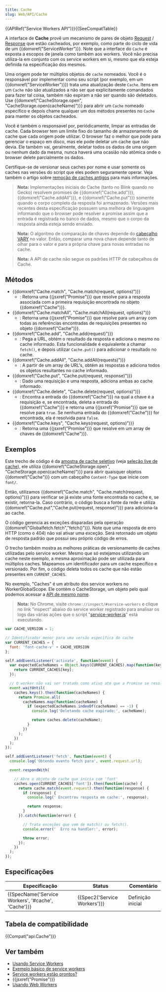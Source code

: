```yaml
---
title: Cache
slug: Web/API/Cache
---
```

{{APIRef("Service Workers API")}}{{SeeCompatTable}}

A interface de **Cache** provê um mecanismo de pares de objeto [Request](http://fetch.spec.whatwg.org/#request) / [Response](http://fetch.spec.whatwg.org/#response) que estão cacheados, por exemplo, como parte do ciclo de vida de um {{domxref("ServiceWorker")}}. Note que a interface do `Cache` é exposta a escopos de janela como também aos workers. Você não precisa utiliza-la em conjunto com os service workers em si, mesmo que ela esteja definida na especificação dos mesmos.

Uma origem pode ter múltiplos objetos de `cache` nomeados. Você é o responsável por implementar como seu script (por exemplo, em um {{domxref("ServiceWorker")}}) trata uma atualização deste `Cache`. Itens em um `Cache` não são atualizados a não ser que explicitamente comandados para fazer tal coisa, também não expiram a não ser quando são deletados. Use {{domxref("CacheStorage.open", "CacheStorage.open(cacheName)")}} para abrir um `Cache` nomeado específico e depois chame qualquer um dos métodos presentes no `Cache` para manter os objetos cacheados.

Você é também o responsavel por, periódicamente, limpar as entradas de cache. Cada browser tem um limite fixo do tamanho de armazenamento de cache que cada origem pode utilizar. O browser faz o melhor que pode para gerenciar o espaço em disco, mas ele pode deletar um cache que não devia. Ele também vai, geralmente, deletar todos os dados de uma origem ou nenhum dado da mesma, nunca haverá uma ocasião não atômica onde o browser delete parcialmente os dados.

Certifique-se de versionar seus caches por nome e usar somente os caches nas versões do script que eles podem seguramente operar. Veja também o artigo sobre [remoção de caches antigos](/pt-BR/docs/Web/API/ServiceWorker_API/Using_Service_Workers#Deleting_old_caches) para mais informações.

> **Nota:** Implementações iniciais do Cache (tanto no Blink quando no Gecko) resolvem promises de {{domxref("Cache.add")}}, {{domxref("Cache.addAll")}}, e {{domxref("Cache.put")}} somente quando o corpo completo da resposta foi armazenado. Versões mais recentes desta especificação possuem uma melhora de linguagem informando que o browser pode resolver a promise assim que a entrada é registrada no banco de dados, mesmo que o corpo da resposta ainda esteja sendo enviado.

> **Nota:** O algoritmo de comparação de chaves depende do [cabeçalho VARY](https://www.fastly.com/blog/best-practices-for-using-the-vary-header) no valor. Então, comparar uma nova chave depende tanto de olhar para o valor e para a própria chave para novas entradas no cache.

> **Nota:** A API de cache não segue os padrões HTTP de cabeçalhos de Cache.

## Métodos

- {{domxref("Cache.match", "Cache.match(request, options)")}}
  - : Retorna uma {{jsxref("Promise")}} que resolve para a resposta associada com a primeira requisição encontrada no objeto {{domxref("Cache")}}.
- {{domxref("Cache.matchAll", "Cache.matchAll(request, options)")}}
  - : Retorna uma {{jsxref("Promise")}} que resolve para um array com todas as referências encontradas de requisições presentes no objeto {{domxref("Cache")}}.
- {{domxref("Cache.add", "Cache.add(request)")}}
  - : Pega a URL, obtém o resultado da resposta e adiciona o mesmo no cache informado. Esta funcionalidade é equivalente a chamar `fetch()`, e depois utilizar `Cache.put()` para adicionar o resultado no cache.
- {{domxref("Cache.addAll", "Cache.addAll(requests)")}}
  - : A partir de um array de URL's, obtém as respostas e adiciona todos os objetos resultantes no cache informado.
- {{domxref("Cache.put", "Cache.put(request, response)")}}
  - : Dado uma requisição e uma resposta, adiciona ambas ao cache informado.
- {{domxref("Cache.delete", "Cache.delete(request, options)")}}
  - : Encontra a entrada do {{domxref("Cache")}} na qual a chave é a requisição e, se encontrada, deleta a entrada do {{domxref("Cache")}} e retorna uma {{jsxref("Promise")}} que se resolve para `true`. Se nenhuma entrada do {{domxref("Cache")}} for encontrada, ela é resolvida para `false`.
- {{domxref("Cache.keys", "Cache.keys(request, options)")}}
  - : Retorna uma {{jsxref("Promise")}} que resolve em um array de chaves de {{domxref("Cache")}}.

## Exemplos

Este trecho de código é da [amostra de cache seletivo](https://github.com/GoogleChrome/samples/blob/gh-pages/service-worker/selective-caching/service-worker.js) (veja [seleção live de cache](https://googlechrome.github.io/samples/service-worker/selective-caching/)), ele utiliza {{domxref("CacheStorage.open", "CacheStorage.open(cacheName)")}} para abrir quaisquer objetos {{domxref("Cache")}} com um cabeçalho `Content-Type` que inicie com `font/`.

Então, utilizamos {{domxref("Cache.match", "Cache.match(request, options)")}} para verificar se já existe uma fonte encontrada no cache e, se existir, retorna-la. Caso contrário, o código busca a fonte da rede e utiliza {{domxref("Cache.put","Cache.put(request, response)")}} para adiciona-la ao cache.

O código gerencia as exceções disparadas pela operação {{domxref("Globalfetch.fetch","fetch()")}}. Note que uma resposta de erro HTTP (como o 404) não vai ativar uma exceção. Será retornado um objeto de resposta padrão que possui seu próprio código de erros.

O trecho também mostra as melhores práticas de versionamento de caches utilizadas pelo service worker. Mesmo que só estejamos utilizando um cache neste exemplo, a mesma aproximação pode ser utilizada para múltiplos caches. Mapeamos um identificador para um cache específico e versionado. Por fim, o código deleta todos os cache que não estão presentes em `CURRENT_CACHES`.

No exemplo, "Caches" é um atributo dos service workers no WorkerGlobalScope. Ele contém o CacheStorage, um objeto pelo qual podemos acessar a [API de mesmo nome](/pt-BR/docs/Web/API/CacheStorage).

> **Nota:** No Chrome, visite `chrome://inspect/#service-workers` e clique no link "inspect" abaixo do service worker registrado para analisar os logs das várias ações que o script "[service-worker.js](https://github.com/GoogleChrome/samples/blob/gh-pages/service-worker/selective-caching/service-worker.js)" está executando.

```js
var CACHE_VERSION = 1;

// Identificador menor para uma versão específica do cache
var CURRENT_CACHES = {
  font: 'font-cache-v' + CACHE_VERSION
};

self.addEventListener('activate', function(event) {
  var expectedCacheNames = Object.keys(CURRENT_CACHES).map(function(key) {
    return CURRENT_CACHES[key];
  });

  // O worker não vai ser tratado como ativo até que a Promise se resolva.
  event.waitUntil(
    caches.keys().then(function(cacheNames) {
      return Promise.all(
        cacheNames.map(function(cacheName) {
          if (expectedCacheNames.indexOf(cacheName) == -1) {
            console.log('Deletando cache expirado:', cacheName);

            return caches.delete(cacheName);
          }
        })
      );
    })
  );
});

self.addEventListener('fetch', function(event) {
  console.log('Obtendo evento fetch para', event.request.url);

  event.respondWith(

    // Abre o objeto de cache que inicia com 'font'
    caches.open(CURRENT_CACHES['font']).then(function(cache) {
      return cache.match(event.request).then(function(response) {
        if (response) {
          console.log(' Encontrou resposta em cache:', response);

          return response;
        }
      }).catch(function(error) {

        // Trata exceções que vem de match() ou fetch().
        console.error('  Erro na handler:', error);

        throw error;
      });
    })
  );
});
```

## Especificações

| Especificação                                                        | Status                               | Comentário        |
| -------------------------------------------------------------------- | ------------------------------------ | ----------------- |
| {{SpecName('Service Workers', '#cache', 'Cache')}} | {{Spec2('Service Workers')}} | Definição inicial |

## Tabela de compatibilidade

{{Compat("api.Cache")}}

## Ver também

- [Usando Service Workers](/pt-BR/docs/Web/API/ServiceWorker_API/Using_Service_Workers)
- [Exemplo básico de service workers](https://github.com/mdn/sw-test)
- [Service workers estão prontos?](https://jakearchibald.github.io/isserviceworkerready/)
- {{jsxref("Promise")}}
- [Usando Web Workers](/pt-BR/docs/Web/Guide/Performance/Using_web_workers)
